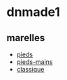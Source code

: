 # dnmade1

## marelles
* [pieds](./marelle_pieds.html)
* [pieds-mains](./marelle_pieds-mains.html)
* [classique](./marelle_classique.html)

